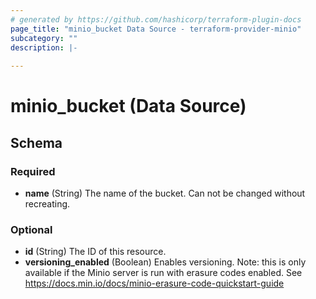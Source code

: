 ```yaml
---
# generated by https://github.com/hashicorp/terraform-plugin-docs
page_title: "minio_bucket Data Source - terraform-provider-minio"
subcategory: ""
description: |-
  
---
```


# minio_bucket (Data Source)





<!-- schema generated by tfplugindocs -->
## Schema

### Required

- **name** (String) The name of the bucket. Can not be changed without recreating.

### Optional

- **id** (String) The ID of this resource.
- **versioning_enabled** (Boolean) Enables versioning. Note: this is only available if the Minio server is run with erasure codes enabled. See https://docs.min.io/docs/minio-erasure-code-quickstart-guide


